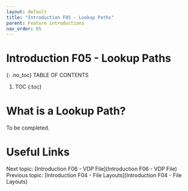 ```yaml
---
layout: default
title: "Introduction F05 - Lookup Paths"
parent: Feature introductions
nav_order: 05
---
```


# Introduction F05 - Lookup Paths
{: .no_toc}
TABLE OF CONTENTS 
1. TOC
{:toc}  

# What is a Lookup Path?
To be completed.  
  


# Useful Links
Next topic: [Introduction F06 - VDP File](Introduction F06 - VDP File)  
Previous topic: [Introduction F04 - File Layouts](Introduction F04 - File Layouts)  

